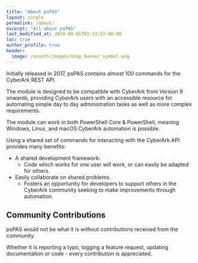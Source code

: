 ```yaml
---
title: "About psPAS"
layout: single
permalink: /about/
excerpt: "All about psPAS"
last_modified_at: 2019-09-01T01:33:52-00:00
toc: true
author_profile: true
header:
  image: /assets/images/shop_banner_symbol.png
---
```


Initially released in 2017, psPAS contains almost 100 commands for the CyberArk REST API.

The module is designed to be compatible with CyberArk from Version 9 onwards, providing CyberArk users with an accessible resource for automating simple day to day administration tasks as well as more complex requirements.

The module can work in both PowerShell Core & PowerShell, meaning Windows, Linux, and macOS CyberArk automation is possible.

Using a shared set of commands for interacting with the CyberArk API provides many benefits:

- A shared development framework:
  - Code which works for one user will work, or can easily be adapted for others.
- Easily collaborate on shared problems.
  - Fosters an opportunity for developers to support others in the CyberArk community seeking to make improvements through automation.

## Community Contributions

psPAS would not be what it is without contributions received from the community.

Whether it is reporting a typo, logging a feature request, updating documentation or code - every contribution is appreciated.
